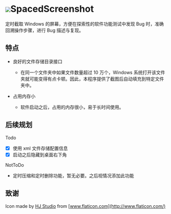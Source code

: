 ﻿# ![](./Resources/AppIcon.ico)SpacedScreenshot

定时截取 Windows 的屏幕，方便在探索性的软件功能测试中发现 Bug 时，准确回溯操作步骤，进行 Bug 描述与复现。


## 特点

- 良好的文件存储目录接口
    - 在同一个文件夹中如果文件数量超过 10 万个，Windows 系统打开该文件夹就可能变得有点卡顿。因此，本程序提供了截图后自动填充到特定文件夹中。

- 占用内存小
    - 软件启动之后，占用的内存很小，易于长时间使用。

## 后续规划

Todo

- [x] 使用 xml 文件存储配置信息
- [x] 启动之后隐藏到桌面右下角

NotToDo

- 定时压缩和定时删除功能，暂无必要。之后视情况添加此功能



## 致谢

Icon made by [HJ Studio](https://www.flaticon.com/authors/hj-studio) from [www.flaticon.com](http://www.flaticon.com/)
